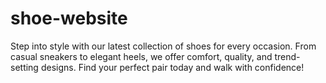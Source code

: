 # shoe-website
Step into style with our latest collection of shoes for every occasion. From casual sneakers to elegant heels, we offer comfort, quality, and trend-setting designs. Find your perfect pair today and walk with confidence!
